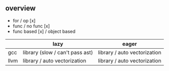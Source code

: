 ## overview

- for / op [x]
- func / no func [x]
- func based [x] / object based

|      | lazy                            | eager                        |
|------|---------------------------------|------------------------------|
| gcc  | library (slow / can't pass ast) | library / auto vectorization |
| llvm | library / auto vectorization    | library / auto vectorization |
